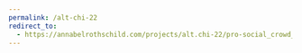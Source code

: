 ```yaml
---
permalink: /alt-chi-22
redirect_to:
  - https://annabelrothschild.com/projects/alt.chi-22/pro-social_crowd_collaborator_recruitment_guidelines
---
```

